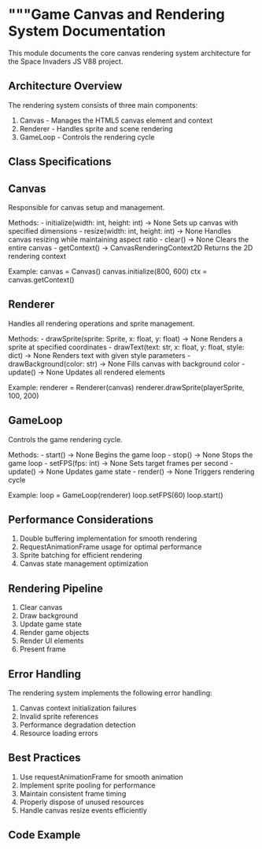 """Game Canvas and Rendering System Documentation
===========================================

This module documents the core canvas rendering system architecture for the Space Invaders JS V88 project.

Architecture Overview
-------------------
The rendering system consists of three main components:
1. Canvas - Manages the HTML5 canvas element and context
2. Renderer - Handles sprite and scene rendering
3. GameLoop - Controls the rendering cycle

Class Specifications
------------------

Canvas
------
Responsible for canvas setup and management.

Methods:
    - initialize(width: int, height: int) -> None
        Sets up canvas with specified dimensions
    - resize(width: int, height: int) -> None
        Handles canvas resizing while maintaining aspect ratio
    - clear() -> None
        Clears the entire canvas
    - getContext() -> CanvasRenderingContext2D
        Returns the 2D rendering context

Example:
    canvas = Canvas()
    canvas.initialize(800, 600)
    ctx = canvas.getContext()

Renderer
--------
Handles all rendering operations and sprite management.

Methods:
    - drawSprite(sprite: Sprite, x: float, y: float) -> None
        Renders a sprite at specified coordinates
    - drawText(text: str, x: float, y: float, style: dict) -> None
        Renders text with given style parameters
    - drawBackground(color: str) -> None
        Fills canvas with background color
    - update() -> None
        Updates all rendered elements

Example:
    renderer = Renderer(canvas)
    renderer.drawSprite(playerSprite, 100, 200)

GameLoop
--------
Controls the game rendering cycle.

Methods:
    - start() -> None
        Begins the game loop
    - stop() -> None
        Stops the game loop
    - setFPS(fps: int) -> None
        Sets target frames per second
    - update() -> None
        Updates game state
    - render() -> None
        Triggers rendering cycle

Example:
    loop = GameLoop(renderer)
    loop.setFPS(60)
    loop.start()

Performance Considerations
------------------------
1. Double buffering implementation for smooth rendering
2. RequestAnimationFrame usage for optimal performance
3. Sprite batching for efficient rendering
4. Canvas state management optimization

Rendering Pipeline
----------------
1. Clear canvas
2. Draw background
3. Update game state
4. Render game objects
5. Render UI elements
6. Present frame

Error Handling
-------------
The rendering system implements the following error handling:
1. Canvas context initialization failures
2. Invalid sprite references
3. Performance degradation detection
4. Resource loading errors

Best Practices
-------------
1. Use requestAnimationFrame for smooth animation
2. Implement sprite pooling for performance
3. Maintain consistent frame timing
4. Properly dispose of unused resources
5. Handle canvas resize events efficiently

Code Example
-----------